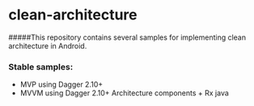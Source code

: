 # clean-architecture

#####This repository contains several samples for implementing clean architecture in Android.
### Stable samples:

* MVP using Dagger 2.10+
* MVVM using Dagger 2.10+ Architecture components + Rx java

